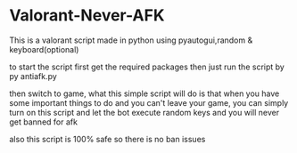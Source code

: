 # Valorant-Never-AFK

This is a valorant script made in python using pyautogui,random & keyboard(optional)

to start the script first get the required packages then just run the script by py antiafk.py

then switch to game, what this simple script will do is that when you have some important things to do and you can't leave your game, you can simply turn on this script and let the bot execute random keys and you will never get banned for afk

also this script is 100% safe so there is no ban issues

